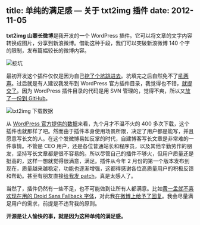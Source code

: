 title: 单纯的满足感 — 关于 txt2img 插件
date: 2012-11-05
---
**txt2img 山寨长微博**是我开发的一个 WordPress 插件。它可以将文章的文字内容转换成图片，分享到新浪微博。借助这种手段，我们可以突破新浪微博 140 个字的限制，发布篇幅较长的微博内容。

![挖坑](/assets/images/2012/11/txt2img-hole.png)

最初开发这个插件仅仅是因为自己[挖了个坑跳进去](http://weibo.com/1408056531/y4d0TzGWX)。坑填完之后自然免不了[吼两声](/2012/txt2img-publish-posts-to-weibo/)。过后就是有人建议我发布到 WordPress 官方插件目录，我觉得也不错，[就提交了](https://wordpress.org/plugins/txt2img/)。因为 WordPress 插件目录的代码是用 SVN 管理的，觉得不爽，所以又[放了一份到 GitHub](https://github.com/myst729/txt2img)。

![txt2img 下载数据](/assets/images/2012/11/txt2img-stats.png)<!-- more -->

从 [WordPress 官方提供的数据](https://wordpress.org/plugins/txt2img/stats/)来看，九个月才不温不火的 400 多次下载，这个插件也就那样了吧。然而由于插件本身使用场景所限，决定了用户都是能写，并且愿意写长文的人。在这个发微博易如反掌的时代，自建博客写长文章是非常难的一件事情。不管是 CEO 用户，还是各位普通站长和程序员，以及其他辛勤劳作的朋友，坚持写长文章都是很不容易的。所以尽管自己的插件不够火，但用户质量还是挺高的，这样一想就觉得很满意，满足。插件从今年 2 月份的第一个版本发布到现在，质量越来越稳定，功能也逐渐增强，这都得感谢各位高质量用户的积极反馈和帮助。甚至有朋友直接[给我发 patch](http://pkuxkxjason.sinaapp.com/?p=506)，真是太感人了。

当然了，插件仍然有一些不足，也不可能做到让所有人都满意。比如[黄一孟就不喜欢现在用的 Droid Sans Fallback 字体](http://weibo.com/1408056531/yCJGzFGCE)，对此我[在微博上给予了回复](http://weibo.com/1408056531/yCKc1DnIf)。我会尽量满足用户的需求，前提是不违背我的原则。

**开源是让人愉快的事，就是因为这种单纯的满足感。**